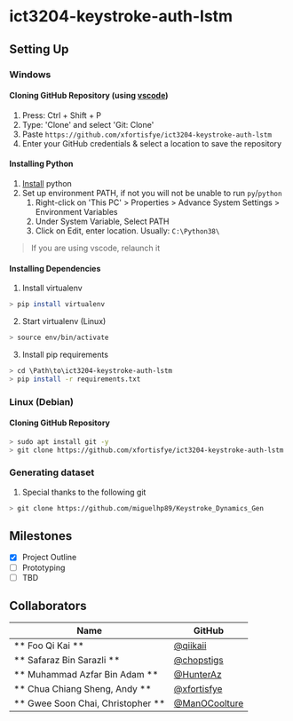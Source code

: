 # ict3204-keystroke-auth-lstm

## Setting Up
### Windows
#### Cloning GitHub Repository (using [vscode](https://code.visualstudio.com/))
1. Press: Ctrl + Shift + P
2. Type: 'Clone' and select 'Git: Clone'
3. Paste `https://github.com/xfortisfye/ict3204-keystroke-auth-lstm`
4. Enter your GitHub credentials & select a location to save the repository

#### Installing Python
1. [Install](https://www.python.org/ftp/python/3.8.5/python-3.8.5-amd64.exe) python
2. Set up environment PATH, if not you will not be unable to run `py`/`python` 
    1. Right-click on 'This PC' > Properties > Advance System Settings > Environment Variables
    2. Under System Variable, Select PATH
    3. Click on Edit, enter location. Usually: `C:\Python38\`

> If you are using vscode, relaunch it

#### Installing Dependencies
1. Install virtualenv
```bash
> pip install virtualenv
```
2. Start virtualenv (Linux)
```bash
> source env/bin/activate
```
3. Install pip requirements
```bash
> cd \Path\to\ict3204-keystroke-auth-lstm
> pip install -r requirements.txt
```
### Linux (Debian)
#### Cloning GitHub Repository
```bash
> sudo apt install git -y
> git clone https://github.com/xfortisfye/ict3204-keystroke-auth-lstm
```

### Generating dataset
1. Special thanks to the following git
```bash
> git clone https://github.com/miguelhp89/Keystroke_Dynamics_Gen
```

## Milestones
- [x] Project Outline
- [ ] Prototyping
- [ ] TBD

## Collaborators
| Name            | GitHub                                         | 
| --------------- | ---------------------------------------------- | 
| ** Foo Qi Kai **                  | [@qiikaii](https://github.com/qiikaii) |
| ** Safaraz Bin Sarazli **         | [@chopstigs](https://github.com/chopstigs) |
| ** Muhammad Azfar Bin Adam **     | [@HunterAz](https://github.com/HunterAz) |
| ** Chua Chiang Sheng, Andy **     | [@xfortisfye](https://github.com/xfortisfye) |
| ** Gwee Soon Chai, Christopher ** | [@ManOCoolture](https://github.com/ManOCoolture) |
